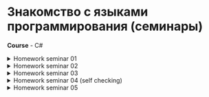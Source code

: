 #  Знакомство с языками программирования (семинары)
**Course** - C#

<details>
  <summary>Homework seminar 01 </summary>
  
* Задача №2 - [S01_3956_HW001](./S01_3596_HW/S01_3956_HW001/Program.cs)  
* Задача №4 - [S01_3956_HW004](./S01_3596_HW/S01_3956_HW004/Program.cs)  
* Задача №6 - [S01_3956_HW006](./S01_3596_HW/S01_3956_HW006/Program.cs)  
* Задача №8 - [S01_3956_HW008](./S01_3596_HW/S01_3956_HW008/Program.cs)  
</details>  

<details>
  <summary> Homework seminar 02 </summary>

  * Задача №10 - [S02_3956_HW010](./S02_3596_HW/S02_3956_HW010/Program.cs)
  * Задача №13 - [S02_3956_HW013](./S02_3596_HW/S02_3956_HW013/Program.cs)
  * Задача №15 - [S02_3956_HW015](./S02_3596_HW/S02_3956_HW015/Program.cs)
</details>

<details>
 <summary> Homework seminar 03 </summary>  

* Задача № [Доп. задание - разворот массива **без использования второго массива**](./S03_3596_HWadd/Program.cs)  
* Задача №19 - S03_3956_HW19
* Задача №21 - S03_3596_HWadd/task021
* Задача №23 - S03_3596_HWadd/task023
</details>

<details>
<summary> Homework seminar 04 (self checking) </summary>

* задача №25 -  [task025](./S04_3596_HW/task025/Program.cs)
* задача №27 -  [task027](./S04_3596_HW/task027/Program.cs)
* задача №29 -  [task029](./S04_3596_HW/task029/Program.cs)

</details>
<details>
<summary> Homework seminar 05 </summary>

**Знания:**  
  * cortege (int, int) _tuple types_
  * средний элемент массива = array.length % 2 == 0   - четное количесиво.
   * Середина будет array.length % 2  
    * array.length % 2 != 0 - не четное количесиво.  
    * Середина будет array.length % 2 + 1   
    
**Solutions**  
* Задача №34 - [Сумма нечетных элементов в массиве task034](./S05_3596/HomeWork/task034/Program.cs)
* Задача №36 - [Сумма элементов на нечетных позициях task036](./S05_3596/HomeWork/task036/Program.cs)
* Задача №38 - [Найдите разницу между макc. и мин. элем-в массива](./S05_3596/HomeWork/task038/Program.cs)
</details>